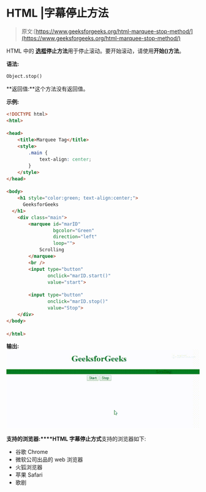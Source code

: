 # HTML |字幕停止方法

> 原文:[https://www.geeksforgeeks.org/html-marquee-stop-method/](https://www.geeksforgeeks.org/html-marquee-stop-method/)

HTML 中的 **[选框](https://www.geeksforgeeks.org/html-marquee-tag/)停止方法**用于停止滚动。要开始滚动，请使用**开始()方法**。

**语法:**

```html
Object.stop()
```

**返回值:**这个方法没有返回值。

**示例:**

```html
<!DOCTYPE html>
<html>

<head>
    <title>Marquee Tag</title>
    <style>
        .main {
            text-align: center;
        }
    </style>
</head>

<body>
    <h1 style="color:green; text-align:center;">
      GeeksforGeeks
  </h1>
    <div class="main">
        <marquee id="marID" 
                 bgcolor="Green"
                 direction="left"
                 loop="">
            Scrolling
        </marquee>
        <br />
        <input type="button"
               onclick="marID.start()" 
               value="start">

        <input type="button" 
               onclick="marID.stop()"
               value="Stop">
    </div>
</body>

</html>
```

**输出:**
![](img/630e13adf00ac98c74831feb49210101.png)

**支持的浏览器:****HTML 字幕停止方式**支持的浏览器如下:

*   谷歌 Chrome
*   微软公司出品的 web 浏览器
*   火狐浏览器
*   苹果 Safari
*   歌剧